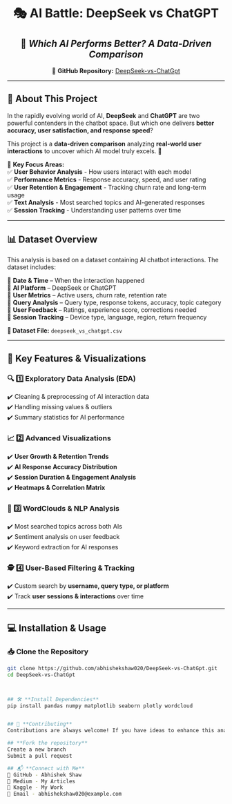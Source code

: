 <div align="center">
  
# 🎭 **AI Battle: DeepSeek vs ChatGPT**
## 🚀 *Which AI Performs Better? A Data-Driven Comparison*



🔗 **GitHub Repository:** [DeepSeek-vs-ChatGpt](https://github.com/abhishekshaw020/DeepSeek-vs-ChatGpt.git)

</div>

---

## 📖 **About This Project**  

In the rapidly evolving world of AI, **DeepSeek** and **ChatGPT** are two powerful contenders in the chatbot space. But which one delivers **better accuracy, user satisfaction, and response speed**?  

This project is a **data-driven comparison** analyzing **real-world user interactions** to uncover which AI model truly excels. 🚀  

📌 **Key Focus Areas:**  
✅ **User Behavior Analysis** - How users interact with each model  
✅ **Performance Metrics** - Response accuracy, speed, and user rating  
✅ **User Retention & Engagement** - Tracking churn rate and long-term usage  
✅ **Text Analysis** - Most searched topics and AI-generated responses  
✅ **Session Tracking** - Understanding user patterns over time  

---

## 📊 **Dataset Overview**
This analysis is based on a dataset containing AI chatbot interactions. The dataset includes:  

🔹 **Date & Time** – When the interaction happened  
🔹 **AI Platform** – DeepSeek or ChatGPT  
🔹 **User Metrics** – Active users, churn rate, retention rate  
🔹 **Query Analysis** – Query type, response tokens, accuracy, topic category  
🔹 **User Feedback** – Ratings, experience score, corrections needed  
🔹 **Session Tracking** – Device type, language, region, return frequency  

**📂 Dataset File:** `deepseek_vs_chatgpt.csv`  

---

## 🚀 **Key Features & Visualizations**
### 🔍 **1️⃣ Exploratory Data Analysis (EDA)**
✔️ Cleaning & preprocessing of AI interaction data  
✔️ Handling missing values & outliers  
✔️ Summary statistics for AI performance  

### 📈 **2️⃣ Advanced Visualizations**
✔️ **User Growth & Retention Trends**  
✔️ **AI Response Accuracy Distribution**  
✔️ **Session Duration & Engagement Analysis**  
✔️ **Heatmaps & Correlation Matrix**  

### 🎨 **3️⃣ WordClouds & NLP Analysis**
✔️ Most searched topics across both AIs  
✔️ Sentiment analysis on user feedback  
✔️ Keyword extraction for AI responses  

### 🕵️ **4️⃣ User-Based Filtering & Tracking**
✔️ Custom search by **username, query type, or platform**  
✔️ Track **user sessions & interactions** over time  

---

## 💻 **Installation & Usage**
### 📥 **Clone the Repository**
```sh
git clone https://github.com/abhishekshaw020/DeepSeek-vs-ChatGpt.git
cd DeepSeek-vs-ChatGpt



## 🛠️ **Install Dependencies**
pip install pandas numpy matplotlib seaborn plotly wordcloud


## 🤝 **Contributing**
Contributions are always welcome! If you have ideas to enhance this analysis, feel free to:

## **Fork the repository**
Create a new branch
Submit a pull request

## 📬 **Connect with Me**
🔗 GitHub - Abhishek Shaw
🔗 Medium - My Articles
🔗 Kaggle - My Work
📧 Email - abhishekshaw020@example.com

